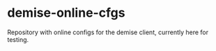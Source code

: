 # demise-online-cfgs
Repository with online configs for the demise client, currently here for testing.
